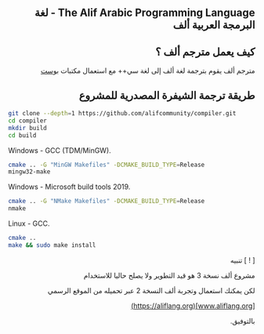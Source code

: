 <div dir=rtl>

The Alif Arabic Programming Language - لغة البرمجة العربية ألف
-----------------------------------------------------------

كيف يعمل مترجم ألف ؟
-------

مترجم ألف يقوم بترجمة لغة ألف إلى لغة سي++ مع استعمال مكتبات 
[بوست](https://boost.org)

طريقة ترجمة الشيفرة المصدرية للمشروع
---------

<div dir=ltr>

```bash
git clone --depth=1 https://github.com/alifcommunity/compiler.git
cd compiler
mkdir build
cd build
```
  
Windows - GCC (TDM/MinGW).

```bash
cmake .. -G "MinGW Makefiles" -DCMAKE_BUILD_TYPE=Release
mingw32-make
```

Windows - Microsoft build tools 2019.

```bash
cmake .. -G "NMake Makefiles" -DCMAKE_BUILD_TYPE=Release 
nmake
```

Linux - GCC.

```bash
cmake ..
make && sudo make install
```

</div>

[ ! ] تنبيه

مشروع ألف نسخة 3 هو قيد التطوير ولا يصلح حاليا للاستخدام

لكن يمكنك استعمال وتجربة ألف النسخة 2 عبر تحميله من الموقع الرسمي

[www.aliflang.org](https://aliflang.org)

بالتوفيق.

</div>
